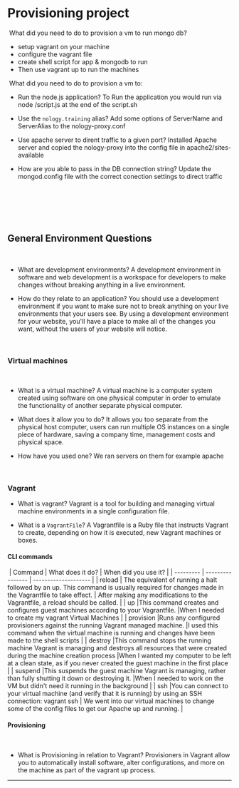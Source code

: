 # Provisioning project
​
What did you need to do to provision a vm to run mongo db?

- setup vagrant on your machine
- configure the vagrant file 
- create shell script for app & mongodb to run
- Then use vagrant up to run the machines

​
What did you need to do to provision a vm to:
​
- Run the node.js application?
To Run the application you would run via node /script.js at the end of the script.sh

- Use the `nology.training` alias?
Add some options of ServerName and ServerAlias to the nology-proxy.conf

- Use apache server to dirent traffic to a given port?
Installed Apache server and copied the nology-proxy into the config file in apache2/sites-available

- How are you able to pass in the DB connection string?
Update the mongod.config file with the correct conection settings to direct traffic


​
---
​
## General Environment Questions
​
- What are development environments?
A development environment in software and web development is a workspace for developers to make changes without breaking anything in a live environment.

- How do they relate to an application?
You should use a development environment if you want to make sure not to break anything on your live environments that your users see. By using a development environment for your website, you'll have a place to make all of the changes you want, without the users of your website will notice.

​
### Virtual machines
​
- What is a virtual machine?
A virtual machine is a computer system created using software on one physical computer in order to emulate the functionality of another separate physical computer.

- What does it allow you to do?
It allows you too separate from the physical host computer, users can run multiple OS instances on a single piece of hardware, saving a company time, management costs and physical space.

- How have you used one?
We ran servers on them for example apache 



​
### Vagrant

- What is vagrant?
Vagrant is a tool for building and managing virtual machine environments in a single configuration file.

- What is a `VagrantFile`?
A Vagrantfile is a Ruby file that instructs Vagrant to create, depending on how it is executed, new Vagrant machines or boxes.
​
#### CLI commands
​
| Command   | What does it do? | When did you use it? |
| --------- | ---------------- | -------------------- |
| reload    | The equivalent of running a halt followed by an up. This command is usually required for changes made in the Vagrantfile to take effect.                 | After making any modifications to the Vagrantfile, a reload should be called.                      |
| up        |This command creates and configures guest machines according to your Vagrantfile.                  |When I needed to create my vagrant Virtual Machines                      |
| provision |Runs any configured provisioners against the running Vagrant managed machine.                  |I used this command when the virtual machine is running and changes have been made to the shell scripts                      |
| destroy   |This command stops the running machine Vagrant is managing and destroys all resources that were created during the machine creation process                  |When I wanted my computer to be left at a clean state, as if you never created the guest machine in the first place                      |
| suspend   |This suspends the guest machine Vagrant is managing, rather than fully shutting it down or destroying it.                 |When I needed to work on the VM but didn't need it running in the background                      |
| ssh       |You can connect to your virtual machine (and verify that it is running) by using an SSH connection: vagrant ssh                  | We went into our virtual machines to change some of the config files to get our Apache up and running.                      |
​
#### Provisioning
​
- What is Provisioning in relation to Vagrant?
Provisioners in Vagrant allow you to automatically install software, alter configurations, and more on the machine as part of the vagrant up process.
​
---